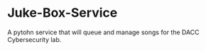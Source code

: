 # Juke-Box-Service

A pytohn service that will queue and manage songs for the DACC Cybersecurity lab.
